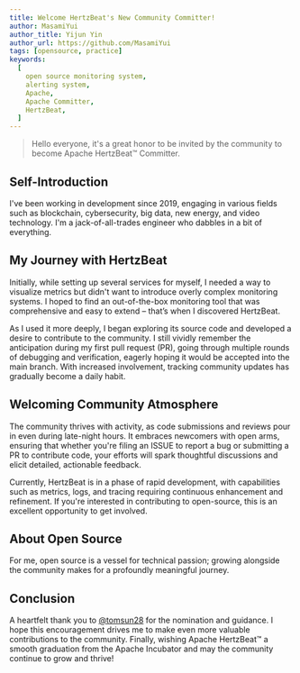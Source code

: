 ```yaml
---
title: Welcome HertzBeat's New Community Committer!
author: MasamiYui
author_title: Yijun Yin
author_url: https://github.com/MasamiYui
tags: [opensource, practice]
keywords:
  [
    open source monitoring system,
    alerting system,
    Apache,
    Apache Committer,
    HertzBeat,
  ]
---
```


> Hello everyone, it's a great honor to be invited by the community to become Apache HertzBeat™ Committer.

## Self-Introduction

I've been working in development since 2019, engaging in various fields such as blockchain, cybersecurity, big data, new energy, and video technology. I'm a jack-of-all-trades engineer who dabbles in a bit of everything.

## My Journey with HertzBeat

Initially, while setting up several services for myself, I needed a way to visualize metrics but didn't want to introduce overly complex monitoring systems. I hoped to find an out-of-the-box monitoring tool that was comprehensive and easy to extend – that’s when I discovered HertzBeat.

As I used it more deeply, I began exploring its source code and developed a desire to contribute to the community. I still vividly remember the anticipation during my first pull request (PR), going through multiple rounds of debugging and verification, eagerly hoping it would be accepted into the main branch. With increased involvement, tracking community updates has gradually become a daily habit.

## Welcoming Community Atmosphere

The community thrives with activity, as code submissions and reviews pour in even during late-night hours. It embraces newcomers with open arms, ensuring that whether you're filing an ISSUE to report a bug or submitting a PR to contribute code, your efforts will spark thoughtful discussions and elicit detailed, actionable feedback.

Currently, HertzBeat is in a phase of rapid development, with capabilities such as metrics, logs, and tracing requiring continuous enhancement and refinement. If you're interested in contributing to open-source, this is an excellent opportunity to get involved.

## About Open Source

For me, open source is a vessel for technical passion; growing alongside the community makes for a profoundly meaningful journey.

## Conclusion

A heartfelt thank you to [@tomsun28](https://github.com/tomsun28) for the nomination and guidance. I hope this encouragement drives me to make even more valuable contributions to the community. Finally, wishing Apache HertzBeat™ a smooth graduation from the Apache Incubator and may the community continue to grow and thrive!
